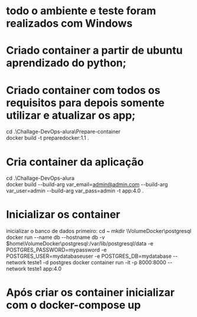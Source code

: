 # todo o ambiente e teste foram realizados com Windows
# Criado container a partir de ubuntu aprendizado do python;
# Criado container com todos os requisitos para depois somente utilizar e atualizar os app;

cd .\Challage-DevOps-alura\Prepare-container\
docker build -t preparedocker:1.1 .

# Cria container da aplicação
cd .\Challage-DevOps-alura\
docker build --build-arg var_email=admin@admin.com --build-arg var_user=admin --build-arg var_pass=admin -t app:4.0 .

# Inicializar os container
inicializar o banco de dados primeiro:
cd ~
mkdir \VolumeDocker\postgresql
docker run --name db --hostname db -v $home\VolumeDocker\postgresql:/var/lib/postgresql/data -e POSTGRES_PASSWORD=mypassword -e POSTGRES_USER=mydatabaseuser -e POSTGRES_DB=mydatabase --network teste1 -d postgres
docker container run -it -p 8000:8000 --network teste1 app:4.0

# Após criar os container inicializar com o docker-compose up
